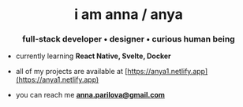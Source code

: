 <h1 align="center">i am anna / anya</h1>
<h3 align="center">full-stack developer • designer • curious human being</h3>

- currently learning **React Native, Svelte, Docker**

- all of my projects are available at [https://anya1.netlify.app](https://anya1.netlify.app)

- you can reach me **anna.parilova@gmail.com**
